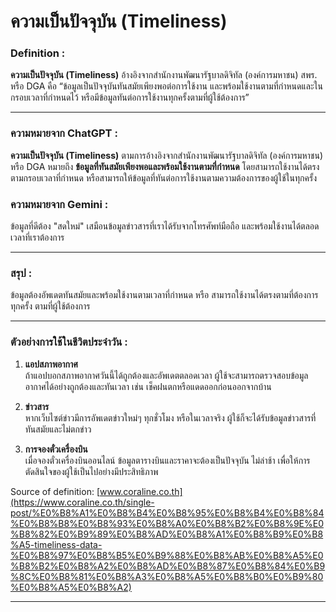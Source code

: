 # ความเป็นปัจจุบัน (Timeliness)

### Definition : 
**ความเป็นปัจจุบัน (Timeliness)** อ้างอิงจากสำนักงานพัฒนารัฐบาลดิจิทัล (องค์การมหาชน) สพร. หรือ DGA คือ “ข้อมูลเป็นปัจจุบันทันสมัยเพียงพอต่อการใช้งาน และพร้อมใช้งานตามที่กำหนดและในกรอบเวลาที่กำหนดไว้ หรือมีข้อมูลทันต่อการใช้งานทุกครั้งตามที่ผู้ใช้ต้องการ”

---

### ความหมายจาก ChatGPT : 
**ความเป็นปัจจุบัน (Timeliness)** ตามการอ้างอิงจากสำนักงานพัฒนารัฐบาลดิจิทัล (องค์การมหาชน) หรือ DGA หมายถึง **ข้อมูลที่ทันสมัยเพียงพอและพร้อมใช้งานตามที่กำหนด** โดยสามารถใช้งานได้ตรงตามกรอบเวลาที่กำหนด หรือสามารถให้ข้อมูลที่ทันต่อการใช้งานตามความต้องการของผู้ใช้ในทุกครั้ง

### ความหมายจาก Gemini :
ข้อมูลที่ดีต้อง "สดใหม่" เสมือนข้อมูลข่าวสารที่เราได้รับจากโทรศัพท์มือถือ และพร้อมใช้งานได้ตลอดเวลาที่เราต้องการ

---

### สรุป :
ข้อมูลต้องอัพเดตทันสมัยและพร้อมใช้งานตามเวลาที่กำหนด หรือ สามารถใช้งานได้ตรงตามที่ต้องการทุกครั้ง ตามที่ผู้ใช้ต้องการ

---

### ตัวอย่างการใช้ในชีวิตประจำวัน :
1. **แอปสภาพอากาศ**  
   ถ้าแอปบอกสภาพอากาศวันนี้ได้ถูกต้องและอัพเดตตลอดเวลา ผู้ใช้จะสามารถตรวจสอบข้อมูลอากาศได้อย่างถูกต้องและทันเวลา เช่น เช็คฝนตกหรือแดดออกก่อนออกจากบ้าน

2. **ข่าวสาร**  
   หากเว็บไซต์ข่าวมีการอัพเดตข่าวใหม่ๆ ทุกชั่วโมง หรือในเวลาจริง ผู้ใช้ก็จะได้รับข้อมูลข่าวสารที่ทันสมัยและไม่ตกข่าว

3. **การจองตั๋วเครื่องบิน**  
   เมื่อจองตั๋วเครื่องบินออนไลน์ ข้อมูลตารางบินและราคาจะต้องเป็นปัจจุบัน ไม่ล่าช้า เพื่อให้การตัดสินใจของผู้ใช้เป็นไปอย่างมีประสิทธิภาพ

 Source of definition: [www.coraline.co.th](https://www.coraline.co.th/single-post/%E0%B8%A1%E0%B8%B4%E0%B8%95%E0%B8%B4%E0%B8%84%E0%B8%B8%E0%B8%93%E0%B8%A0%E0%B8%B2%E0%B8%9E%E0%B8%82%E0%B9%89%E0%B8%AD%E0%B8%A1%E0%B8%B9%E0%B8%A5-timeliness-data-%E0%B8%97%E0%B8%B5%E0%B9%88%E0%B8%AB%E0%B8%A5%E0%B8%B2%E0%B8%A2%E0%B8%AD%E0%B8%87%E0%B8%84%E0%B9%8C%E0%B8%81%E0%B8%A3%E0%B8%A5%E0%B8%B0%E0%B9%80%E0%B8%A5%E0%B8%A2)

---
